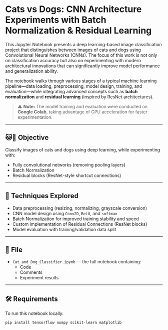 # Cats vs Dogs: CNN Architecture Experiments with Batch Normalization & Residual Learning

This Jupyter Notebook presents a deep learning-based image classification project that distinguishes between images of cats and dogs using Convolutional Neural Networks (CNNs). The focus of this work is not only on classification accuracy but also on experimenting with modern architectural innovations that can significantly improve model performance and generalization ability.

The notebook walks through various stages of a typical machine learning pipeline—data loading, preprocessing, model design, training, and evaluation—while integrating advanced concepts such as **batch normalization** and **residual learning** (inspired by ResNet architectures).

> ⚠️ **Note:** The model training and evaluation were conducted on **Google Colab**, taking advantage of GPU acceleration for faster experimentation.

---

## 🐱🐶 Objective

Classify images of cats and dogs using deep learning, while experimenting with:
- Fully convolutional networks (removing pooling layers)
- Batch Normalization
- Residual blocks (ResNet-style shortcut connections)

---

## 🧠 Techniques Explored

- Data preprocessing (resizing, normalizing, grayscale conversion)
- CNN model design using `Conv2D`, `ReLU`, and `softmax`
- Batch Normalization for improved training stability and speed
- Custom implementation of Residual Connections (ResNet blocks)
- Model evaluation with training/validation data split

---

## 📁 File

- `Cat_and_Dog_Classifier.ipynb` — the full notebook containing:
  - Code
  - Comments
  - Experiment results
---

## 🛠️ Requirements

To run this notebook locally:

```bash
pip install tensorflow numpy scikit-learn matplotlib
